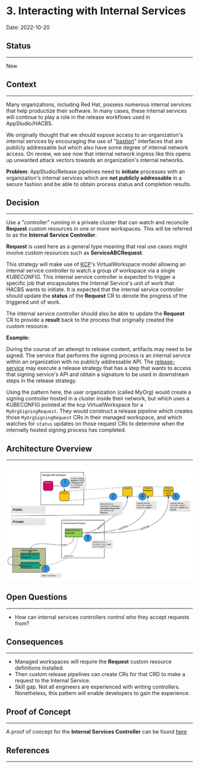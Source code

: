 # 3. Interacting with Internal Services

Date: 2022-10-20

## Status

---

New

## Context

---

Many organizations, including Red Hat, possess numerous internal services that help productize their software.
In many cases, these internal services will continue to play a role in the release workflows used in AppStudio/HACBS.

We originally thought that we should expose access to an organization's internal services by encouraging the use of "[bastion](https://en.wikipedia.org/wiki/Bastion_host)" interfaces that are publicly addressable but which also have some degree of internal network access. On review, we see now that internal network ingress like this opens up unwanted
attack vectors towards an organization's internal networks.

**Problem**: AppStudio/Release pipelines need to **initiate** processes with an organization's internal services which
are **not publicly addressable** in a secure fashion and be able to obtain process status and completion results.

## Decision

---

Use a "controller" running in a private cluster that can watch and reconcile **Request** custom resources in
one or more workspaces. This will be referred to as the **Internal Service Controller**.

**Request** is used here as a general type meaning that real use cases might involve custom resources
such as **ServiceABCRequest**.

This strategy will make use of [KCP]'s VirtualWorkspace model allowing an internal service controller to watch a group of
workspace via a single _KUBECONFIG_. This internal service controller is expected to trigger a specific job that encapsulates the Internal Service's unit of work
that HACBS wants to initiate. It is expected that the internal service controller should update the **status** of the **Request** CR to denote the progress of the
triggered unit of work.

The internal service controller should also be able to update the **Request** CR to provide a **result** back to the process that
originally created the custom resource.

**Example:**

During the course of an attempt to release content, artifacts may need to be signed. The service that
performs the signing process is an internal service within an organization with no publicly addressable API.
The [release-service] may execute a release strategy that has a step that wants to access that signing service's
API and obtain a signature to be used in downstream steps in the release strategy.

Using the pattern here, the user organization (called MyOrg) would create a signing controller hosted in a cluster inside their network, but which uses a KUBECONFIG pointed at the kcp VirtualWorkspace for a `MyOrgSigningRequest`. They would construct a release pipeline which creates those `MyOrgSigningRequest` CRs in their managed workspace, and which watches for `status` updates on those request CRs to determine when the internally hosted signing process has completed.

## Architecture Overview

---

![Interacting with Internal Services](../diagrams/interacting-with-internal-services.jpg)

## Open Questions

---

* How can internal services controllers control who they accept requests from?

## Consequences

---

* Managed workspaces will require the **Request** custom resource definitions installed.
 * Then custom release pipelines can create CRs for that CRD to make a request to the Internal Service.
* Skill gap. Not all engineers are experienced with writing controllers. Nonetheless, this pattern will enable
developers to gain the experience.

## Proof of Concept

---

A proof of concept for the **Internal Services Controller** can be found [here](https://github.com/scoheb/internal-services-controller-poc)

## References

---

[KCP]: ../ref/kcp.md
[release-service]: ../book/release-service.md

